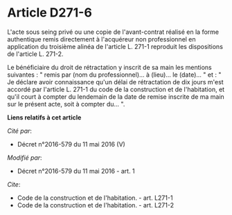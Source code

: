 # Article D271-6

L'acte sous seing privé ou une copie de l'avant-contrat réalisé en la forme authentique remis directement à l'acquéreur non
professionnel en application du troisième alinéa de l'article L. 271-1 reproduit les dispositions de l'article L. 271-2. 

Le bénéficiaire du droit de rétractation y inscrit de sa main les mentions suivantes : " remis par (nom du professionnel)...
à (lieu)... le (date)... " et : " Je déclare avoir connaissance qu'un délai de rétractation de dix jours m'est accordé par
l'article L. 271-1 du code de la construction et de l'habitation, et qu'il court à compter du lendemain de la date de remise
inscrite de ma main sur le présent acte, soit à compter du... ".

**Liens relatifs à cet article**

_Cité par_:

  - Décret n°2016-579 du 11 mai 2016 (V)

_Modifié par_:

  - Décret n°2016-579 du 11 mai 2016 - art. 1

_Cite_:

  - Code de la construction et de l'habitation. - art. L271-1
  - Code de la construction et de l'habitation. - art. L271-2
